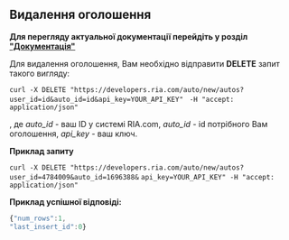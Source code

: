 ## Видалення оголошення

**Для перегляду актуальної документації перейдіть у розділ ["Документація"](https://developers.ria.com/docs/)**

Для видалення оголошення, Вам необхідно відправити **DELETE** запит такого вигляду:

`curl -X DELETE "https://developers.ria.com/auto/new/autos?user_id=id&auto_id=id&api_key=YOUR_API_KEY"`
` -H "accept: application/json"`

, де *auto_id* - ваш ID у системі RIA.com, *auto_id* - id потрібного Вам оголошення, *api_key* - ваш ключ.

**Приклад запиту**

`curl -X DELETE "https://developers.ria.com/auto/new/autos?user_id=4784009&auto_id=1696388&`
`api_key=YOUR_API_KEY" -H "accept: application/json"`

**Приклад успішної відповіді:**

```javascript
{"num_rows":1,
"last_insert_id":0}
```
